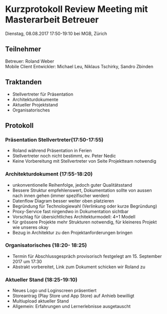 # Kurzprotokoll Review Meeting mit Masterarbeit Betreuer

Dienstag, 08.08.2017 17:50-19:10 bei MGB, Zürich

## Teilnehmer
Betreuer: Roland Weber  
Mobile Client Entwickler: Michael Leu, Niklaus Tschirky, Sandro Zbinden

## Traktanden
- Stellvertreter für Präsentation
- Architekturdokumente
- Aktueller Projektstand
- Organisatorisches

## Protokoll

### Präsentation Stellvertreter(17:50-17:55)
- Roland während Präsentation in Ferien
- Stellvertreter noch nicht bestimmt, ev. Peter Nedic
- Keine Vorbereitung mit Stellvertreter von Seite Projektteam notwendig

### Architekturdokument (17:55-18:20)
- unkonventionelle Reihenfolge, jedoch guter Qualitätsstand
- Bessere Struktur empfehlenswert, Dokumentation sollte von aussen nach innen gehen (immer spezifischer werden)
- Datenflow Diagram besser weiter oben platzieren
- Begründung für Technologiewahl (Verlinkung oder kurze Begründung)
- Proxy-Service fast nirgendwo in Dokumentation sichtbar
- Vorschlag für übersichtliches Architekturmodell: 4+1 Modell
- für grössere Projekte mehr Strukturen notwendig, für kleineres Projekt wie unseres okay
- Bezug in Architektur zu den Projektanforderungen bringen

### Organisatorisches (18:20- 18:25)
- Termin für Abschlussgespräch provisorisch festgelegt am 15. September 2017 um 17:30
- Abstrakt vorbereitet, Link zum Dokument schicken wir Roland zu

### Aktueller Stand (18:25-19:10)
- Neues Logo und Loginscreen präsentiert
- Storeantrag (Play Store und App Store) auf Anhieb bewilligt
- Multiupload aktueller Stand
- Allgemein: Erfahrungen und Lernerlebnisse ausgetauscht

